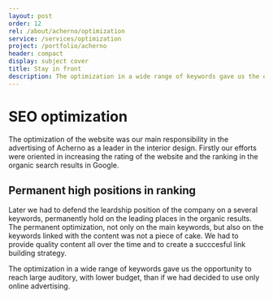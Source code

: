 ```yaml
---
layout: post
order: 12
rel: /about/acherno/optimization
service: /services/optimization
project: /portfolio/acherno
header: compact
display: subject cover
title: Stay in front
description: The optimization in a wide range of keywords gave us the opportunity to reach large auditory, with lower budget, than if we had decided to use only online advertising .
---
```

# SEO optimization
The optimization of the website was our main responsibility in the advertising of Acherno as a leader in the interior design. Firstly our efforts were oriented in increasing the rating of the website and the ranking in the organic search results in Google.

## Permanent high positions in ranking
Later we had to defend the leardship position of the company on a several keywords, permanently hold on the leading places in the organic results. The permanent optimization, not only on the main keywords, but also on the keywords linked with the content was not a piece of cake. We had to provide quality content all over the time and to create a succcesful link building strategy.

The optimization in a wide range of keywords gave us the opportunity to reach large auditory, with lower budget, than if we had decided to use only online advertising.
